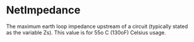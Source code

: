 NetImpedance
============

The maximum earth loop impedance upstream of a circuit (typically stated as the variable Zs). This value is for 55o C (130oF) Celsius usage.
